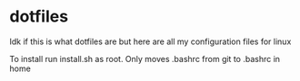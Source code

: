 # dotfiles
Idk if this is what dotfiles are but here are all my configuration files for linux

To install run install.sh as root. Only moves .bashrc from git to .bashrc in home
